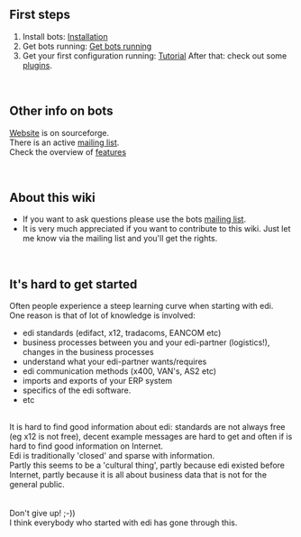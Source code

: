 ## First steps ##

  1. Install bots: [Installation](StartInstallProcedure.md)
  1. Get bots running: [Get bots running](StartGetBotsRunning.md)
  1. Get your first configuration running: [Tutorial](StartMyFirstPlugin.md)
After that: check out some [plugins](http://code.google.com/p/bots/wiki/PluginIntroduction).

<br>
<h2>Other info on bots</h2>

<a href='http://bots.sourceforge.net'>Website</a> is on sourceforge.<br>
There is an active <a href='http://groups.google.com/group/botsmail'>mailing list</a>.<br>
Check the overview of <a href='http://bots.sourceforge.net/en/about_features.shtml'>features</a>

<br>
<h2>About this wiki</h2>
<ul><li>If you want to ask questions please use the bots <a href='http://groups.google.com/group/botsmail'>mailing list</a>.<br>
</li><li>It is very much appreciated if you want to contribute to this wiki. Just let me know via the mailing list and you'll get the rights.</li></ul>

<br>
<h2>It's hard to get started</h2>
Often people experience a steep learning curve when starting with edi.<br>
One reason is that of lot of knowledge is involved:<br>
<ul><li>edi standards (edifact, x12, tradacoms, EANCOM etc)<br>
</li><li>business processes between you and your edi-partner (logistics!), changes in the business processes<br>
</li><li>understand what your edi-partner wants/requires<br>
</li><li>edi communication methods (x400, VAN's, AS2 etc)<br>
</li><li>imports and exports of your ERP system<br>
</li><li>specifics of the edi software.<br>
</li><li>etc</li></ul>

<br>
It is hard to find good information about edi: standards are not always free (eg x12 is not free), decent example messages are hard to get and often if is hard to find good information on Internet.<br>
Edi is traditionally 'closed' and sparse with information.<br>
Partly this seems to be a 'cultural thing', partly because edi existed before Internet, partly because it is all about business data that is not for the general public.<br>
<br>
<br>
Don't give up! ;-))<br>
I think everybody who started with edi has gone through this.<br>
